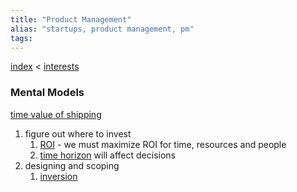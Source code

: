 ```yaml
---
title: "Product Management"
alias: "startups, product management, pm"
tags: 
---
```


[index](/.md) < [interests](§-interests.md)

### Mental Models
[time value of shipping](time-value-of-shipping.md)
1. figure out where to invest
	1. [ROI](ROI.md) - we must maximize ROI for time, resources and people 
	2. [time horizon](time-horizon.md) will affect decisions
2. designing and scoping
	1. [inversion](inversion.md)